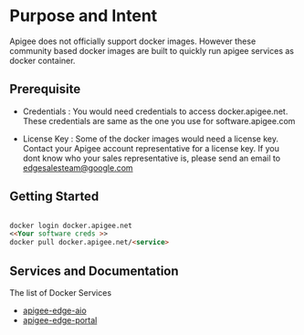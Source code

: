# Purpose and Intent
Apigee does not officially support docker images. However these community based docker images are built to quickly run apigee services as docker container.

## Prerequisite
 
- Credentials : You would need credentials to access docker.apigee.net. These credentials are same as the one you use for software.apigee.com

- License Key : Some of the docker images would need a license key. Contact your Apigee account representative for a license key. If you dont know who your sales representative is, please send an email to edgesalesteam@google.com



## Getting Started

```md

docker login docker.apigee.net
<<Your software creds >>
docker pull docker.apigee.net/<service>

```

## Services and Documentation
The list of Docker Services 
+ [apigee-edge-aio](./apigee-edge-aio)
+ [apigee-edge-portal](./apigee-edge-portal)

